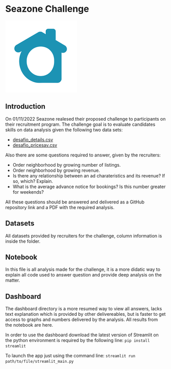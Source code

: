 # Seazone Challenge
![repo cover](img/seazone_logo.png?raw=true)
## Introduction
On 01/11/2022 Seazone realesed their proposed challenge to participants on their recruitment program. The challenge goal is to evaluate candidates skills on data analysis given the following two data sets:
- [desafio_details.csv](/datasets/desafio_details.csv)
- [desafio_pricesav.csv](/datasets/desafio_pricesav.csv)

Also there are some questions required to answer, given by the recruiters:
- Order neighborhood by growing number of listings.
- Order neighborhood by growing revenue.
- Is there any relationship between an ad charateristics and its revenue? If so, which? Explain.
- What is the average advance notice for bookings? Is this number greater for weekends?

All these questions should be answered and delivered as a GitHub repository link and a PDF with the required analysis.

## Datasets
All datasets provided by recruiters for the challenge, column information is inside the folder.

## Notebook
In this file is all analysis made for the challenge, it is a more didatic way to explain all code used to answer question and provide deep analysis on the matter.

## Dashboard
The dashboard directory is a more resumed way to view all answers, lacks text explanation which is provided by other delivereables, but is faster to get access to graphs and numbers delivered by the analysis. All results from the notebook are here.

In order to use the dashboard download the latest version of Streamlit on the python environment is required by the following line:
`pip install streamlit`

To launch the app just using the command line:
`streamlit run path/to/file/streamlit_main.py`
